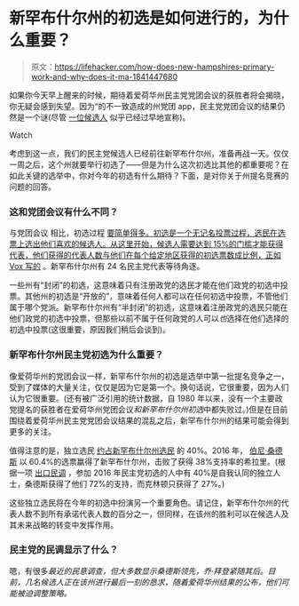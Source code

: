 # 新罕布什尔州的初选是如何进行的，为什么重要？

> 原文：<https://lifehacker.com/how-does-new-hampshires-primary-work-and-why-does-it-ma-1841447680>

如果你今天早上醒来的时候，期待着爱荷华州民主党党团会议的获胜者将会揭晓，你无疑会感到失望。因为“的不一致造成的州党团 app，民主党党团会议的结果仍然是一个谜(尽管 [一位候选人](https://twitter.com/PeteButtigieg/status/1224564353040625665) 似乎已经过早地宣称)。

Watch

考虑到这一点，我们的民主党候选人已经前往新罕布什尔州，准备再战一天。仅仅一周之后，这个州就要举行初选了——但是为什么这次初选比其他的都重要呢？在如此关键的选举中，你对今年的初选有什么期待？下面，是对你关于州提名竞赛的问题的回答。

### 这和党团会议有什么不同？

与党团会议 相比，初选过程 [要简单得多。初选是一个无记名投票过程，选民在选票上选出他们喜欢的候选人。从这里开始，候选人需要达到 15%的门槛才能获得代表，他们获得的代表人数与他们在每个给定地区获得的初选票数成比例，正如](https://lifehacker.com/how-exactly-do-the-iowa-caucuses-work-1841065680) [Vox 写的](https://www.vox.com/2020/2/4/21076261/new-hampshire-primary-february-11) 。新罕布什尔州有 24 名民主党代表等待角逐。

一些州有“封闭”的初选，这意味着只有注册政党的选民才能在他们政党的初选中投票。其他州的初选是“开放的”，意味着任何人都可以在任何初选中投票，不管他们属于哪个党派。新罕布什尔州有“半封闭”的初选，这意味着注册政党的选民只能在他们政党的初选中投票，但那些以前不属于任何政党的人可以*也*选择在他们选择的初选中投票(这很重要，原因我们稍后会谈到)。

### 新罕布什尔州民主党初选为什么重要？

像爱荷华州的党团会议一样，新罕布什尔州的初选是选举中第一批提名竞争之一，受到了媒体的大量关注，仅仅是因为它是第一个。换句话说，它很重要，因为人们认为它很重要。(还有被广泛引用的统计数据，自 1980 年以来，没有一个主要政党提名的获胜者在爱荷华州党团会议*和新罕布什尔州初选*中都失败过。)但是在目前围绕着爱荷华州民主党党团会议结果的混乱之后，新罕布什尔州的结果可能会得到更多的关注。

值得注意的是，独立选民 [约占新罕布什尔州选民](https://www.wsj.com/articles/as-new-hampshire-goes-11568760674) 的 40%。2016 年， [伯尼·桑德斯](https://www.nytimes.com/elections/2016/results/primaries/new-hampshire) 以 60.4%的选票赢得了新罕布什尔州，击败了获得 38%支持率的希拉里。(根据一项 [出口民调](https://www.wsj.com/articles/bernie-sanders-wins-new-hampshire-democratic-primary-defeating-hillary-clinton-1455066190) ，参加 2016 年民主党初选的人中有 40%是自我认同的独立人士，桑德斯获得了他们 72%的支持，而克林顿只获得了 27%。)

这些独立选民将在今年的初选中扮演另一个重要角色。请记住，新罕布什尔州的代表人数不到所有承诺代表人数的百分之一，但同样，在该州的胜利可以在候选人及其未来战略的转变中发挥作用。

### 民主党的民调显示了什么？

嗯，有很多*最近的民意调查，但大多数显示桑德斯领先，乔·拜登紧随其后。目前，几名候选人正在该州进行最后一刻的恳求，随着爱荷华州结果的公布，他们可能被迫调整策略。*